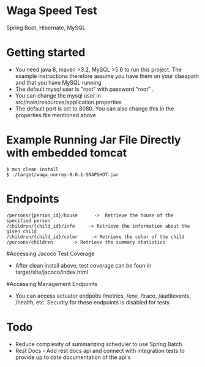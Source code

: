 # Waga Speed Test
Spring Boot, Hibernate, MySQL



# Getting started

* You need java 8, maven >3.2, MySQL >5.6 to run this project. The example instructions therefore assume you have them on your classpath and that you have MySQL running
* The default mysql user is "root" with password "root" .
* You can change the mysql user in src/main/resources/application.properties
* The default port is set to 8080. You can also change this in the properties file mentioned above



# Example Running Jar File Directly with embedded tomcat
```
$ mvn clean install
$ ./target/waga_norrey-0.0.1-SNAPSHOT.jar 

```

# Endpoints
```
/persons/{person_id}/house      ->  Retrieve the house of the specified person
/children/{child_id}/info     -> Retrieve the information about the given child
/children/{child_id}/color     -> Retrieve the color of the child
/persons/children       -> Retrieve the summary statistics

```

#Accessing Jacoco Test Coverage

* After clean install above, test coverage can be foun in target/site/jacoco/index.html

#Accessing Management Endpoints

* You can access actuator endpoits /metrics, /env, /trace, /auditevents, /health, etc. Security for these endpoints is disabled for tests


# Todo

* Reduce complexity of summarizing scheduler to use Spring Batch
* Rest Docs  - Add rest docs api and connect with integration tests to provide up to date documentation of the api's
